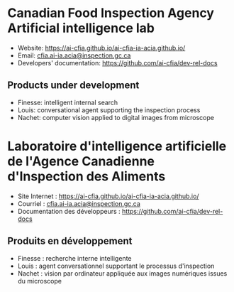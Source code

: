 # Canadian Food Inspection Agency Artificial intelligence lab

* Website: <https://ai-cfia.github.io/ai-cfia-ia-acia.github.io/>
* Email: <cfia.ai-ia.acia@inspection.gc.ca>
* Developers' documentation: <https://github.com/ai-cfia/dev-rel-docs>

## Products under development

* Finesse: intelligent internal search
* Louis: conversational agent supporting the inspection process
* Nachet: computer vision applied to digital images from microscope

# Laboratoire d'intelligence artificielle de l'Agence Canadienne d'Inspection des Aliments

* Site Internet : <https://ai-cfia.github.io/ai-cfia-ia-acia.github.io/>
* Courriel : <cfia.ai-ia.acia@inspection.gc.ca>
* Documentation des développeurs : <https://github.com/ai-cfia/dev-rel-docs>

## Produits en développement

* Finesse : recherche interne intelligente
* Louis : agent conversationnel supportant le processus d'inspection
* Nachet : vision par ordinateur appliquée aux images numériques issues du microscope
